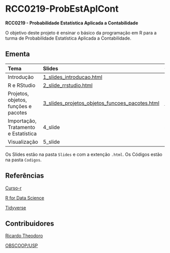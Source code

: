 # RCC0219-ProbEstAplCont
**RCC0219 - Probabilidade Estatística Aplicada a Contabilidade**

O objetivo deste projeto é ensinar o básico da programação em R para a turma de Probabilidade Estatística Aplicada a Contabilidade.

## Ementa

| **Tema**                 | **Slides**  | **Código** |
|:-------------------------|:------------|:-----------|
| Introdução               |  [1_slides_introducao.html](https://github.com/rtheodoro/RCC0219-ProbEstAplCont/blob/main/Slides/2_slides_rrstudio.html)    |  - |
| R e RStudio              |  [2_slide_rrstudio.html](https://github.com/rtheodoro/RCC0219-ProbEstAplCont/blob/main/Slides/2_slides_rrstudio.html)     |  - |
| Projetos, objetos, funções e pacotes |  [3_slides_projetos_objetos_funcoes_pacotes.html](https://github.com/rtheodoro/RCC0219-ProbEstAplCont/blob/main/Slides/3_slides_projetos_objetos_funcoes_pacotes.html)     |  [3_codigo_projetos_objetos_funcoes_pacotes](https://github.com/rtheodoro/RCC0219-ProbEstAplCont/blob/main/Codigo/3_codigos_projetos_objetos_funcoes_pacotes.R) |
| Importação, Tratamento e Estatística              |  4_slide     |  4_codigo |
| Visualização             |  5_slide     |  5_codigo | 

Os Slides estão na pasta `Slides` e com a extenção `.html`.
Os Códigos estão na pasta `Codigos`.

## Referências

[Curso-r](https://curso-r.com/)

[R for Data Science](https://r4ds.had.co.nz/)

[Tidyverse](https://www.tidyverse.org/learn/)

## Contribuidores

[Ricardo Theodoro](https://rtheodoro.com)

[OBSCOOP/USP](https://linktr.ee/obscoopusp)
